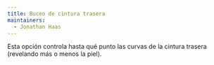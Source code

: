 ```yaml
---
title: Buceo de cintura trasera
maintainers:
  - Jonathan Haas
---
```


Esta opción controla hasta qué punto las curvas de la cintura trasera (revelando más o menos la piel).
